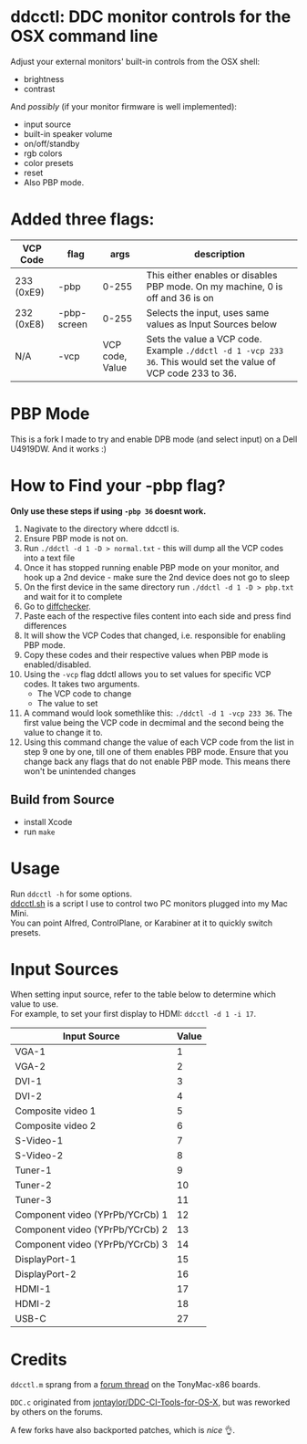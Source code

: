 # ddcctl: DDC monitor controls for the OSX command line

Adjust your external monitors' built-in controls from the OSX shell:

- brightness
- contrast

And _possibly_ (if your monitor firmware is well implemented):

- input source
- built-in speaker volume
- on/off/standby
- rgb colors
- color presets
- reset
- Also PBP mode.

# Added three flags:

| VCP Code   | flag        | args            | description                                                                                                    |
| ---------- | ----------- | --------------- | -------------------------------------------------------------------------------------------------------------- |
| 233 (0xE9) | -pbp        | 0-255           | This either enables or disables PBP mode. On my machine, 0 is off and 36 is on                                 |
| 232 (0xE8) | -pbp-screen | 0-255           | Selects the input, uses same values as Input Sources below                                                     |
| N/A        | -vcp        | VCP code, Value | Sets the value a VCP code. Example `./ddctl -d 1 -vcp 233 36`. This would set the value of VCP code 233 to 36. |

# PBP Mode

This is a fork I made to try and enable DPB mode (and select input) on a Dell U4919DW.
And it works :)

# How to Find your -pbp flag?

**Only use these steps if using `-pbp 36` doesnt work.**

1. Nagivate to the directory where ddcctl is.
2. Ensure PBP mode is not on.
3. Run `./ddctl -d 1 -D > normal.txt` - this will dump all the VCP codes into a text file
4. Once it has stopped running enable PBP mode on your monitor, and hook up a 2nd device - make sure the 2nd device does not go to sleep
5. On the first device in the same directory run `./ddctl -d 1 -D > pbp.txt` and wait for it to complete
6. Go to [diffchecker](https://www.diffchecker.com/).
7. Paste each of the respective files content into each side and press find differences
8. It will show the VCP Codes that changed, i.e. responsible for enabling PBP mode.
9. Copy these codes and their respective values when PBP mode is enabled/disabled.
10. Using the `-vcp` flag ddctl allows you to set values for specific VCP codes. It takes two arguments.
    - The VCP code to change
    - The value to set
11. A command would look somethlike this: `./ddctl -d 1 -vcp 233 36`. The first value being the VCP code in decmimal and the second being the value to change it to.
12. Using this command change the value of each VCP code from the list in step 9 one by one, till one of them enables PBP mode. Ensure that you change back any flags that do not enable PBP mode. This means there won't be unintended changes

## Build from Source

- install Xcode
- run `make`

# Usage

Run `ddcctl -h` for some options.  
[ddcctl.sh](/scripts/ddcctl.sh) is a script I use to control two PC monitors plugged into my Mac Mini.  
You can point Alfred, ControlPlane, or Karabiner at it to quickly switch presets.

# Input Sources

When setting input source, refer to the table below to determine which value to use.  
For example, to set your first display to HDMI: `ddcctl -d 1 -i 17`.

| Input Source                    | Value |
| ------------------------------- | ----- |
| VGA-1                           | 1     |
| VGA-2                           | 2     |
| DVI-1                           | 3     |
| DVI-2                           | 4     |
| Composite video 1               | 5     |
| Composite video 2               | 6     |
| S-Video-1                       | 7     |
| S-Video-2                       | 8     |
| Tuner-1                         | 9     |
| Tuner-2                         | 10    |
| Tuner-3                         | 11    |
| Component video (YPrPb/YCrCb) 1 | 12    |
| Component video (YPrPb/YCrCb) 2 | 13    |
| Component video (YPrPb/YCrCb) 3 | 14    |
| DisplayPort-1                   | 15    |
| DisplayPort-2                   | 16    |
| HDMI-1                          | 17    |
| HDMI-2                          | 18    |
| USB-C                           | 27    |

# Credits

`ddcctl.m` sprang from a [forum thread](https://www.tonymacx86.com/threads/controlling-your-monitor-with-osx-ddc-panel.90077/page-6#post-795208) on the TonyMac-x86 boards.

`DDC.c` originated from [jontaylor/DDC-CI-Tools-for-OS-X](https://github.com/jontaylor/DDC-CI-Tools-for-OS-X), but was reworked by others on the forums.

A few forks have also backported patches, which is _nice_ :ok_hand:.
